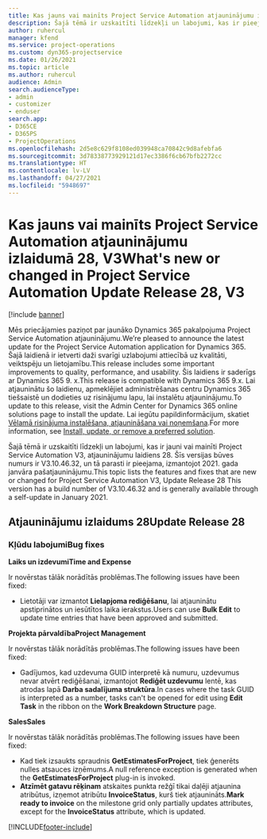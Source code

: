 ```yaml
---
title: Kas jauns vai mainīts Project Service Automation atjauninājumu izlaidumā 28, V3
description: Šajā tēmā ir uzskaitīti līdzekļi un labojumi, kas ir pieejami Project Service Automation atjauninājumu izlaidumā 28, V3.
author: ruhercul
manager: kfend
ms.service: project-operations
ms.custom: dyn365-projectservice
ms.date: 01/26/2021
ms.topic: article
ms.author: ruhercul
audience: Admin
search.audienceType:
- admin
- customizer
- enduser
search.app:
- D365CE
- D365PS
- ProjectOperations
ms.openlocfilehash: 2d5e8c629f8108ed039948ca70842c9d8afebfa6
ms.sourcegitcommit: 3d78338773929121d17ec3386f6cb67bfb2272cc
ms.translationtype: HT
ms.contentlocale: lv-LV
ms.lasthandoff: 04/27/2021
ms.locfileid: "5948697"
---
```

# <a name="whats-new-or-changed-in-project-service-automation-update-release-28-v3"></a><span data-ttu-id="aa393-103">Kas jauns vai mainīts Project Service Automation atjauninājumu izlaidumā 28, V3</span><span class="sxs-lookup"><span data-stu-id="aa393-103">What's new or changed in Project Service Automation Update Release 28, V3</span></span>

[!include [banner](../includes/psa-now-project-operations.md)]

<span data-ttu-id="aa393-104">Mēs priecājamies paziņot par jaunāko Dynamics 365 pakalpojuma Project Service Automation atjauninājumu.</span><span class="sxs-lookup"><span data-stu-id="aa393-104">We’re pleased to announce the latest update for the Project Service Automation application for Dynamics 365.</span></span> <span data-ttu-id="aa393-105">Šajā laidienā ir ietverti daži svarīgi uzlabojumi attiecībā uz kvalitāti, veiktspēju un lietojamību.</span><span class="sxs-lookup"><span data-stu-id="aa393-105">This release includes some important improvements to quality, performance, and usability.</span></span> <span data-ttu-id="aa393-106">Šis laidiens ir saderīgs ar Dynamics 365 9. x.</span><span class="sxs-lookup"><span data-stu-id="aa393-106">This release is compatible with Dynamics 365 9.x.</span></span> <span data-ttu-id="aa393-107">Lai atjauninātu šo laidienu, apmeklējiet administrēšanas centru Dynamics 365 tiešsaistē un dodieties uz risinājumu lapu, lai instalētu atjauninājumu.</span><span class="sxs-lookup"><span data-stu-id="aa393-107">To update to this release, visit the Admin Center for Dynamics 365 online solutions page to install the update.</span></span> <span data-ttu-id="aa393-108">Lai iegūtu papildinformācijum, skatiet [Vēlamā risinājuma instalēšana, atjaunināšana vai noņemšana](/power-platform/admin/install-remove-preferred-solution).</span><span class="sxs-lookup"><span data-stu-id="aa393-108">For more information, see [Install, update, or remove a preferred solution](/power-platform/admin/install-remove-preferred-solution).</span></span>

<span data-ttu-id="aa393-109">Šajā tēmā ir uzskaitīti līdzekļi un labojumi, kas ir jauni vai mainīti Project Service Automation V3, atjauninājumu laidiens 28. Šīs versijas būves numurs ir V3.10.46.32, un tā parasti ir pieejama, izmantojot 2021. gada janvāra pašatjauninājumu.</span><span class="sxs-lookup"><span data-stu-id="aa393-109">This topic lists the features and fixes that are new or changed for Project Service Automation V3, Update Release 28 This version has a build number of V3.10.46.32 and is generally available through a self-update in January 2021.</span></span>

## <a name="update-release-28"></a><span data-ttu-id="aa393-110">Atjauninājumu izlaidums 28</span><span class="sxs-lookup"><span data-stu-id="aa393-110">Update Release 28</span></span>

### <a name="bug-fixes"></a><span data-ttu-id="aa393-111">Kļūdu labojumi</span><span class="sxs-lookup"><span data-stu-id="aa393-111">Bug fixes</span></span>

<span data-ttu-id="aa393-112">**Laiks un izdevumi**</span><span class="sxs-lookup"><span data-stu-id="aa393-112">**Time and Expense**</span></span>

<span data-ttu-id="aa393-113">Ir novērstas tālāk norādītās problēmas.</span><span class="sxs-lookup"><span data-stu-id="aa393-113">The following issues have been fixed:</span></span>

- <span data-ttu-id="aa393-114">Lietotāji var izmantot **Lielapjoma rediģēšanu**, lai atjauninātu apstiprinātos un iesūtītos laika ierakstus.</span><span class="sxs-lookup"><span data-stu-id="aa393-114">Users can use **Bulk Edit** to update time entries that have been approved and submitted.</span></span>

<span data-ttu-id="aa393-115">**Projekta pārvaldība**</span><span class="sxs-lookup"><span data-stu-id="aa393-115">**Project Management**</span></span>

<span data-ttu-id="aa393-116">Ir novērstas tālāk norādītās problēmas.</span><span class="sxs-lookup"><span data-stu-id="aa393-116">The following issues have been fixed:</span></span>

- <span data-ttu-id="aa393-117">Gadījumos, kad uzdevuma GUID interpretē kā numuru, uzdevumus nevar atvērt rediģēšanai, izmantojot **Rediģēt uzdevumu** lentē, kas atrodas lapā **Darba sadalījuma struktūra**.</span><span class="sxs-lookup"><span data-stu-id="aa393-117">In cases where the task GUID is interpreted as a number, tasks can't be opened for edit using **Edit Task** in the ribbon on the **Work Breakdown Structure** page.</span></span>

<span data-ttu-id="aa393-118">**Sales**</span><span class="sxs-lookup"><span data-stu-id="aa393-118">**Sales**</span></span>

<span data-ttu-id="aa393-119">Ir novērstas tālāk norādītās problēmas.</span><span class="sxs-lookup"><span data-stu-id="aa393-119">The following issues have been fixed:</span></span>

- <span data-ttu-id="aa393-120">Kad tiek izsaukts spraudnis **GetEstimatesForProject**, tiek ģenerēts nulles atsauces izņēmums.</span><span class="sxs-lookup"><span data-stu-id="aa393-120">A null reference exception is generated when the **GetEstimatesForProject** plug-in is invoked.</span></span>
- <span data-ttu-id="aa393-121">**Atzīmēt gatavu rēķinam** atskaites punkta režģī tikai daļēji atjaunina atribūtus, izņemot atribūtu **InvoiceStatus**, kurš tiek atjaunināts.</span><span class="sxs-lookup"><span data-stu-id="aa393-121">**Mark ready to invoice** on the milestone grid only partially updates attributes, except for the **InvoiceStatus** attribute, which is updated.</span></span>



[!INCLUDE[footer-include](../includes/footer-banner.md)]